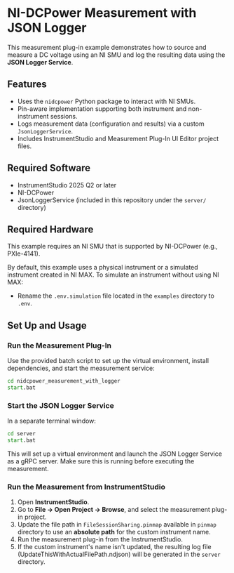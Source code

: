 # NI-DCPower Measurement with JSON Logger

This measurement plug-in example demonstrates how to source and measure a DC voltage using an NI SMU and log the resulting data using the **JSON Logger Service**.

## Features

- Uses the `nidcpower` Python package to interact with NI SMUs.
- Pin-aware implementation supporting both instrument and non-instrument sessions.
- Logs measurement data (configuration and results) via a custom `JsonLoggerService`.
- Includes InstrumentStudio and Measurement Plug-In UI Editor project files.

## Required Software

- InstrumentStudio 2025 Q2 or later
- NI-DCPower
- JsonLoggerService (included in this repository under the `server/` directory)

## Required Hardware

This example requires an NI SMU that is supported by NI-DCPower (e.g., PXIe-4141).

By default, this example uses a physical instrument or a simulated instrument created in NI MAX. To simulate an instrument without using NI MAX:

- Rename the `.env.simulation` file located in the `examples` directory to `.env`.

## Set Up and Usage

### Run the Measurement Plug-In

Use the provided batch script to set up the virtual environment, install dependencies, and start the measurement service:

```cmd
cd nidcpower_measurement_with_logger
start.bat
```

### Start the JSON Logger Service

In a separate terminal window:

```cmd
cd server
start.bat
```

This will set up a virtual environment and launch the JSON Logger Service as a gRPC server. Make sure this is running before executing the measurement.

### Run the Measurement from InstrumentStudio

1. Open **InstrumentStudio**.
2. Go to **File -> Open Project -> Browse**, and select the measurement plug-in project.
3. Update the file path in `FileSessionSharing.pinmap` available in `pinmap` directory to use an **absolute path** for the custom instrument name.
4. Run the measurement plug-in from the InstrumentStudio.
5. If the custom instrument's name isn't updated, the resulting log file (UpdateThisWithActualFilePath.ndjson) will be generated in the `server` directory.
